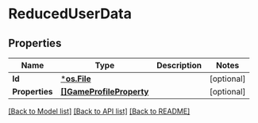 # ReducedUserData

## Properties
Name | Type | Description | Notes
------------ | ------------- | ------------- | -------------
**Id** | [***os.File**](*os.File.md) |  | [optional] 
**Properties** | [**[]GameProfileProperty**](GameProfileProperty.md) |  | [optional] 

[[Back to Model list]](../README.md#documentation-for-models) [[Back to API list]](../README.md#documentation-for-api-endpoints) [[Back to README]](../README.md)


